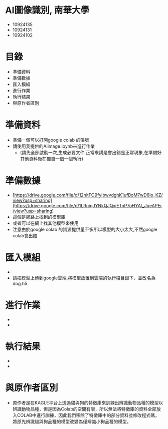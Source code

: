 # AI圖像識別, 南華大學
 * 10924135 
 * 10924131 
 * 10924102 
# 目錄
* 準備資料
* 準備數據
* 匯入模組
* 進行作業
* 執行結果
* 與原作者區別

# 準備資料
* 準備一個可以打開google colab 的賬號
* 請使用我提供的Aiimage.ipynb來進行作業
  * (請先全部啟動一次,生成必要文件,正常來講是會出錯是正常現象,在準備好其他資料後在獨自一個一個執行)

# 準備數據
* [https://drive.google.com/file/d/12nitFO9fylbwvdghK1ufBoM7wD6Io_KZ/view?usp=sharing](https://drive.google.com/file/d/1LRniqJYNkQJQxiETnP7oHYAt_JqeAPEr/view?usp=sharing)
* 這個是網路上找到的模型庫
* 或者可以在網上找其他模型來使用
* 注意由於google colab 的資源提供量不多所以模型的大小太大,不然google colab會出錯

# 匯入模組
* 
* 請把模型上傳到google雲端,將模型放置到雲端的執行檔目錄下，並改名為dog.h5

# 進行作業
* 
* 
# 執行結果 
*
*
# 與原作者區別
* 原作者是在KAGLE平台上透過貓與狗的特徵庫來訓練出辨識動物品種的模型以辨識動物品種，但是因為Colab的空間有限，所以無法將特徵庫的資料全部放入COLAB中進行訓練，因此我們移除了特徵庫中的部分資料並修改程式碼，將原先辨識貓與狗品種的模型改變為僅辨識小狗品種的模型。
